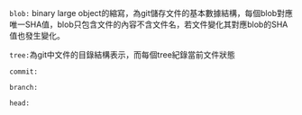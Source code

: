 `blob:` binary large object的縮寫，為git儲存文件的基本數據結構，每個blob對應唯一SHA值，blob只包含文件的內容不含文件名，若文件變化其對應blob的SHA值也發生變化。

`tree:`為git中文件的目錄結構表示，而每個tree紀錄當前文件狀態

`commit:`

`branch:`

`head:`

